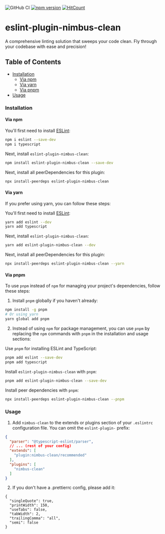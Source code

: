 ![GitHub CI](https://github.com/dipiash/eslint-plugin-nimbus-clean/actions/workflows/ci.yml/badge.svg)
[![npm version](https://badge.fury.io/js/eslint-plugin-nimbus-clean.svg?v=0.2.4)](https://badge.fury.io/js/eslint-plugin-nimbus-clean)
[![HitCount](https://hits.dwyl.com/dipiash/eslint-plugin-nimbus-clean.svg?style=flat-square)](http://hits.dwyl.com/dipiash/eslint-plugin-nimbus-clean)

# eslint-plugin-nimbus-clean

A comprehensive linting solution that sweeps your code clean. Fly through your codebase with ease and precision!

## Table of Contents

<!-- toc -->

- [Installation](#installation)
  - [Via npm](#via-npm)
  - [Via yarn](#via-yarn)
  - [Via pnpm](#via-pnpm)
- [Usage](#usage)

<!-- tocstop -->

### Installation

#### Via npm

You'll first need to install [ESLint](https://eslint.org/):

```sh
npm i eslint --save-dev
npm i typescript
```

Next, install `eslint-plugin-nimbus-clean`:

```sh
npm install eslint-plugin-nimbus-clean --save-dev
```

Next, install all peerDependencies for this plugin:

```sh
npx install-peerdeps eslint-plugin-nimbus-clean
```

#### Via yarn

If you prefer using yarn, you can follow these steps:

You'll first need to install [ESLint](https://eslint.org/):

```sh
yarn add eslint --dev
yarn add typescript
```

Next, install `eslint-plugin-nimbus-clean`:

```sh
yarn add eslint-plugin-nimbus-clean --dev
```

Next, install all peerDependencies for this plugin:

```sh
npx install-peerdeps eslint-plugin-nimbus-clean --yarn
```

#### Via pnpm

To use `pnpm` instead of `npm` for managing your project's dependencies, follow these steps:

1. Install `pnpm` globally if you haven't already:

```sh
npm install -g pnpm
# Or using yarn
yarn global add pnpm
```

2. Instead of using `npm` for package management, you can use `pnpm` by replacing the `npm` commands with `pnpm` in the installation and usage sections:

Use `pnpm` for installing ESLint and TypeScript:

```sh
pnpm add eslint --save-dev
pnpm add typescript
```

Install `eslint-plugin-nimbus-clean` with `pnpm`:

```sh
pnpm add eslint-plugin-nimbus-clean --save-dev
```

Install peer dependencies with `pnpm`:

```sh
npx install-peerdeps eslint-plugin-nimbus-clean --pnpm
```

### Usage

1. Add `nimbus-clean` to the extends or plugins section of your `.eslintrc` configuration file. You can omit the `eslint-plugin-` prefix:

```json
{
  "parser": "@typescript-eslint/parser",
  // ... (rest of your config)
  "extends": [
    "plugin:nimbus-clean/recommended"
  ],
  "plugins": [
    "nimbus-clean"
  ]
}
```

2. If you don't have a .prettierrc config, please add it:

```prettier
{
  "singleQuote": true,
  "printWidth": 150,
  "useTabs": false,
  "tabWidth": 2,
  "trailingComma": "all",
  "semi": false
}
```
